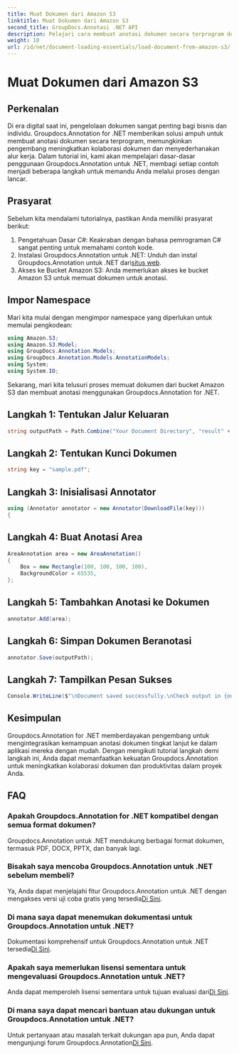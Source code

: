 ```yaml
---
title: Muat Dokumen dari Amazon S3
linktitle: Muat Dokumen dari Amazon S3
second_title: GroupDocs.Annotasi .NET API
description: Pelajari cara membuat anotasi dokumen secara terprogram dengan Groupdocs.Annotation untuk .NET. Tutorial langkah demi langkah untuk integrasi yang lancar.
weight: 10
url: /id/net/document-loading-essentials/load-document-from-amazon-s3/
---
```


# Muat Dokumen dari Amazon S3

## Perkenalan
Di era digital saat ini, pengelolaan dokumen sangat penting bagi bisnis dan individu. Groupdocs.Annotation for .NET memberikan solusi ampuh untuk membuat anotasi dokumen secara terprogram, memungkinkan pengembang meningkatkan kolaborasi dokumen dan menyederhanakan alur kerja. Dalam tutorial ini, kami akan mempelajari dasar-dasar penggunaan Groupdocs.Annotation untuk .NET, membagi setiap contoh menjadi beberapa langkah untuk memandu Anda melalui proses dengan lancar.
## Prasyarat
Sebelum kita mendalami tutorialnya, pastikan Anda memiliki prasyarat berikut:
1. Pengetahuan Dasar C#: Keakraban dengan bahasa pemrograman C# sangat penting untuk memahami contoh kode.
2.  Instalasi Groupdocs.Annotation untuk .NET: Unduh dan instal Groupdocs.Annotation untuk .NET dari[situs web](https://releases.groupdocs.com/annotation/net/).
3. Akses ke Bucket Amazon S3: Anda memerlukan akses ke bucket Amazon S3 untuk memuat dokumen untuk anotasi.

## Impor Namespace
Mari kita mulai dengan mengimpor namespace yang diperlukan untuk memulai pengkodean:

```csharp
using Amazon.S3;
using Amazon.S3.Model;
using GroupDocs.Annotation.Models;
using GroupDocs.Annotation.Models.AnnotationModels;
using System;
using System.IO;
```


Sekarang, mari kita telusuri proses memuat dokumen dari bucket Amazon S3 dan membuat anotasi menggunakan Groupdocs.Annotation for .NET.
## Langkah 1: Tentukan Jalur Keluaran
```csharp
string outputPath = Path.Combine("Your Document Directory", "result" + Path.GetExtension("input.pdf"));
```
## Langkah 2: Tentukan Kunci Dokumen
```csharp
string key = "sample.pdf";
```
## Langkah 3: Inisialisasi Annotator
```csharp
using (Annotator annotator = new Annotator(DownloadFile(key)))
{
```
## Langkah 4: Buat Anotasi Area
```csharp
AreaAnnotation area = new AreaAnnotation()
{
    Box = new Rectangle(100, 100, 100, 100),
    BackgroundColor = 65535,
};
```
## Langkah 5: Tambahkan Anotasi ke Dokumen
```csharp
annotator.Add(area);
```
## Langkah 6: Simpan Dokumen Beranotasi
```csharp
annotator.Save(outputPath);
```
## Langkah 7: Tampilkan Pesan Sukses
```csharp
Console.WriteLine($"\nDocument saved successfully.\nCheck output in {outputPath}.");
```

## Kesimpulan
Groupdocs.Annotation for .NET memberdayakan pengembang untuk mengintegrasikan kemampuan anotasi dokumen tingkat lanjut ke dalam aplikasi mereka dengan mudah. Dengan mengikuti tutorial langkah demi langkah ini, Anda dapat memanfaatkan kekuatan Groupdocs.Annotation untuk meningkatkan kolaborasi dokumen dan produktivitas dalam proyek Anda.
## FAQ
### Apakah Groupdocs.Annotation for .NET kompatibel dengan semua format dokumen?
Groupdocs.Annotation untuk .NET mendukung berbagai format dokumen, termasuk PDF, DOCX, PPTX, dan banyak lagi.
### Bisakah saya mencoba Groupdocs.Annotation untuk .NET sebelum membeli?
 Ya, Anda dapat menjelajahi fitur Groupdocs.Annotation untuk .NET dengan mengakses versi uji coba gratis yang tersedia[Di Sini](https://releases.groupdocs.com/).
### Di mana saya dapat menemukan dokumentasi untuk Groupdocs.Annotation untuk .NET?
Dokumentasi komprehensif untuk Groupdocs.Annotation untuk .NET tersedia[Di Sini](https://tutorials.groupdocs.com/annotation/net/).
### Apakah saya memerlukan lisensi sementara untuk mengevaluasi Groupdocs.Annotation untuk .NET?
 Anda dapat memperoleh lisensi sementara untuk tujuan evaluasi dari[Di Sini](https://purchase.groupdocs.com/temporary-license/).
### Di mana saya dapat mencari bantuan atau dukungan untuk Groupdocs.Annotation untuk .NET?
 Untuk pertanyaan atau masalah terkait dukungan apa pun, Anda dapat mengunjungi forum Groupdocs.Annotation[Di Sini](https://forum.groupdocs.com/c/annotation/10).